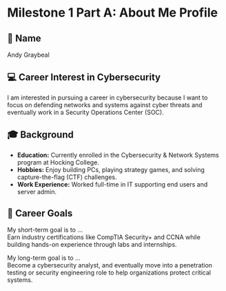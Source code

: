 # Milestone 1 Part A: About Me Profile

## 👤 Name  
Andy Graybeal

## 💻 Career Interest in Cybersecurity  
I am interested in pursuing a career in cybersecurity because I want to focus on defending networks and systems against cyber threats and eventually work in a Security Operations Center (SOC).

## 🎓 Background  
- **Education:**  Currently enrolled in the Cybersecurity & Network Systems program at Hocking College.
- **Hobbies:** Enjoy building PCs, playing strategy games, and solving capture-the-flag (CTF) challenges.
- **Work Experience:** Worked full-time in IT supporting end users and server admin.

## 🚀 Career Goals  
My short-term goal is to …  
Earn industry certifications like CompTIA Security+ and CCNA while building hands-on experience through labs and internships.

My long-term goal is to …  
Become a cybersecurity analyst, and eventually move into a penetration testing or security engineering role to help organizations protect critical systems.

